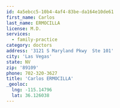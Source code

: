 ```yaml
---
id: 4a5ebcc5-10b4-4af4-83be-da164e10de61
first_name: Carlos
last_name: ERMOCILLA
license: M.D.
services:
  - family-practice
category: doctors
address: '3121 S Maryland Pkwy  Ste 101'
city: 'Las Vegas'
state: NV
zip: '89109'
phone: 702-320-3627
title: 'Carlos ERMOCILLA'
_geoloc:
  lng: -115.14796
  lat: 36.126038
---
```

